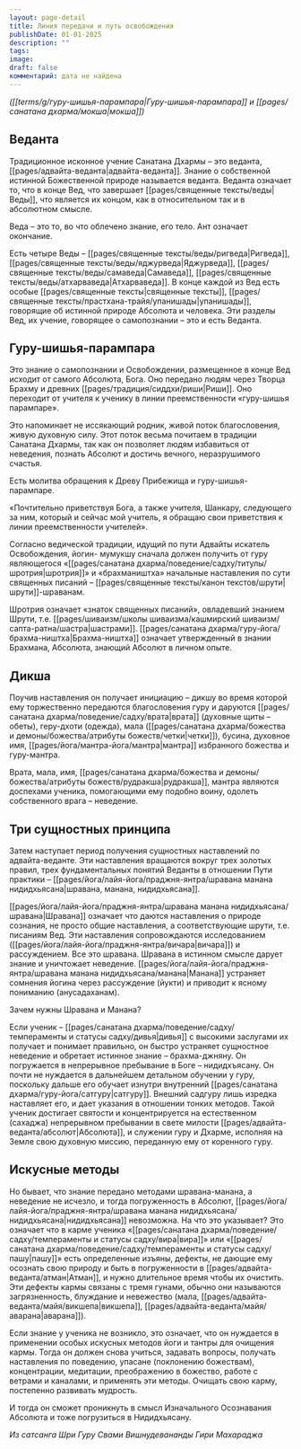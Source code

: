 ```yaml
---
layout: page-detail
title: Линия передачи и путь освобождения
publishDate: 01-01-2025
description: ""
tags: 
image: 
draft: false
комментарий: дата не найдена
---
```


_([[terms/g/гуру-шишья-парампара|Гуру-шишья-парампара]] и [[pages/санатана дхарма/мокша|мокша]])_

## Веданта

Традиционное исконное учение Санатана Дхармы – это веданта, [[pages/адвайта-веданта|адвайта-веданта]]. Знание о собственной истинной Божественной природе называется веданта. Веданта означает то, что в конце Вед, что завершает [[pages/священные тексты/веды|Веды]], что является их концом, как в относительном так и в абсолютном смысле.

Веда – это то, во что облечено знание, его тело. Ант означает окончание.

Есть четыре Веды – [[pages/священные тексты/веды/ригведа|Ригведа]], [[pages/священные тексты/веды/яджурведа|Яджурведа]], [[pages/священные тексты/веды/самаведа|Самаведа]], [[pages/священные тексты/веды/атхарваведа|Атхарваведа]]. В конце каждой из Вед есть особые [[pages/священные тексты|священные тексты]], [[pages/священные тексты/прастхана-трайя/упанишады|упанишады]], говорящие об истинной природе Абсолюта и человека. Эти разделы Вед, их учение, говорящее о самопознании – это и есть Веданта.

## Гуру-шишья-парампара

Это знание о самопознании и Освобождении, размещенное в конце Вед исходит от самого Абсолюта, Бога. Оно передано людям через Творца Брахму и древних [[pages/традиция/сиддхи/риши|Риши]]. Оно переходит от учителя к ученику в линии преемственности «гуру-шишья парампаре».

Это напоминает не иссякающий родник, живой поток благословения, живую духовную силу. Этот поток весьма почитаем в традиции Санатана Дхармы, так как он позволяет людям избавиться от неведения, познать Абсолют и достичь вечного, неразрушимого счастья.

Есть молитва обращения к Древу Прибежища и гуру-шишья-парампаре.

«Почтительно приветствуя Бога, а также учителя, Шанкару, следующего за ним, который и сейчас мой учитель, я обращаю свои приветствия к линии преемственности учителей».

Согласно ведической традиции, идущий по пути Адвайты искатель Освобождения, йогин- мумукшу сначала должен получить от гуру являющегося «[[pages/санатана дхарма/поведение/садху/титулы/шротрия|шротрия]]» и «брахмаништха» начальные наставления по сути священных писаний – [[pages/священные тексты/канон текстов/шрути|шрути]]-шраванам.

Шротрия означает «знаток священных писаний», овладевший знанием Шрути, т.е. [[pages/шиваизм/школы шиваизма/кашмирский шиваизм/сапта-ратна/шастра|шастрами]]. [[pages/санатана дхарма/гуру-йога/брахма-ништха|Брахма-ништха]] означает утвержденный в знании Брахмана, Абсолюта, знающий Абсолют в личном опыте.

## Дикша

Поучив наставления он получает инициацию – дикшу во время которой ему торжественно передаются благословения гуру и даруются [[pages/санатана дхарма/поведение/садху/врата|врата]] (духовные щиты – обеты), геру-дхоти (одежда), мала ([[pages/санатана дхарма/божества и демоны/божества/атрибуты божеств/четки|четки]]), бусина, духовное имя, [[pages/йога/мантра-йога/мантра|мантра]] избранного божества и гуру-мантра.

Врата, мала, имя, [[pages/санатана дхарма/божества и демоны/божества/атрибуты божеств/рудракша|рудракша]], мантра являются доспехами ученика, помогающими ему подобно воину, одолеть собственного врага – неведение.

## Три сущностных принципа

Затем наступает период получения сущностных наставлений по адвайта-веданте. Эти наставления вращаются вокруг трех золотых правил, трех фундаментальных понятий Веданты в отношении Пути практики – [[pages/йога/лайя-йога/праджня-янтра/шравана манана нидидхьясана|шравана, манана, нидидхьясана]].

[[pages/йога/лайя-йога/праджня-янтра/шравана манана нидидхьясана/шравана|Шравана]] означает что даются наставления о природе сознания, не просто общие наставления, а соответствующие шрути, т.е. писаниям Вед. Эти наставления сопровождаются исследованием ([[pages/йога/лайя-йога/праджня-янтра/вичара|вичара]]) и рассуждением. Все это шравана. Шравана в истинном смысле дарует знание и уничтожает неведение. [[pages/йога/лайя-йога/праджня-янтра/шравана манана нидидхьясана/манана|Манана]] устраняет сомнения йогина через рассуждение (йукти) и приводит к ясному пониманию (анусадаханам).

Зачем нужны Шравана и Манана?

Если ученик – [[pages/санатана дхарма/поведение/садху/темпераменты и статусы садху/дивья|дивья]] с высокими заслугами их получает и понимает правильно, он быстро устраняет сущностное неведение и обретает истинное знание – брахма-джняну. Он погружается в непрерывное пребывание в Боге – нидидхъясану. Он почти не нуждается в дальнейшем детальном обучении у гуру, поскольку дальше его обучает изнутри внутренний [[pages/санатана дхарма/гуру-йога/сатгуру|сатгуру]]. Внешний садгуру лишь изредка наставляет его, и дает указания в отношении тонких методов. Такой ученик достигает святости и концентрируется на естественном (сахаджа) непрерывном пребывании в свете милости [[pages/адвайта-веданта/абсолют|Абсолюта]], и служении гуру и Дхарме, исполняя на Земле свою духовную миссию, переданную ему от коренного гуру.

## Искусные методы

Но бывает, что знание передано методами шравана-манана, а неведение не исчезло, и тогда погруженность в Абсолют, [[pages/йога/лайя-йога/праджня-янтра/шравана манана нидидхьясана/нидидхьясана|нидидхьясана]] невозможна. На что это указывает? Это означает что в карме ученика «[[pages/санатана дхарма/поведение/садху/темпераменты и статусы садху/вира|вира]]» или «[[pages/санатана дхарма/поведение/садху/темпераменты и статусы садху/пашу|пашу]]» есть определенные изъяны, дефекты, не дающие ему осознать свою природу и быть в погруженности в [[pages/адвайта-веданта/атман|Атман]], и нужно длительное время чтобы их очистить. Эти дефекты кармы связаны с тремя гунами, обычно они называются загрязненность, блуждание и невежество (мала, [[pages/адвайта-веданта/майя/викшепа|викшепа]], [[pages/адвайта-веданта/майя/аварана|аварана]]).

Если знание у ученика не возникло, это означает, что он нуждается в применении особых искусных методов йоги и тантры для очищения кармы. Тогда он должен снова учиться, задавать вопросы, получать наставления по поведению, упасане (поклонению божествам), концентрации, медитации, преображению в божество, работе с ветрами и каналами, и применять эти методы. Очищать свою карму, постепенно развивать мудрость. 

И тогда он сможет проникнуть в смысл Изначального Осознавания Абсолюта и тоже погрузиться в Нидидхьясану.

*Из сатсанга Шри Гуру Свами Вишнудевананды Гири Махараджа*

